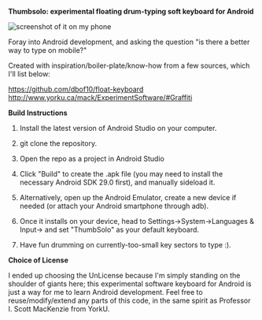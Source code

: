 **Thumbsolo: experimental floating drum-typing soft keyboard for Android**

![screenshot of it on my phone](./thumbsolo_screenshot.png)

Foray into Android development, and asking the question "is there a better way to type on mobile?"

Created with inspiration/boiler-plate/know-how from a few sources, which I'll list below:

https://github.com/dbof10/float-keyboard
http://www.yorku.ca/mack/ExperimentSoftware/#Graffiti

**Build Instructions**
 
 1) Install the latest version of Android Studio on your computer.
 
 2) git clone the repository.
 
 3) Open the repo as a project in Android Studio
 
 4) Click "Build" to create the .apk file (you may need to install the necessary Android SDK 29.0 first), and manually sideload it.
 
 5) Alternatively, open up the Android Emulator, create a new device if needed (or attach your Android smartphone through adb).
 
 6) Once it installs on your device, head to Settings->System->Languages & Input-> and set "ThumbSolo" as your default keyboard.
 
 7) Have fun drumming on currently-too-small key sectors to type :).
 
 **Choice of License**
 
 I ended up choosing the UnLicense because I'm simply standing on the shoulder of giants here;
 this experimental software keyboard for Android is just a way for me to learn Android development.
 Feel free to reuse/modify/extend any parts of this code, in the same spirit as Professor I. Scott MacKenzie from YorkU.
 
 
 